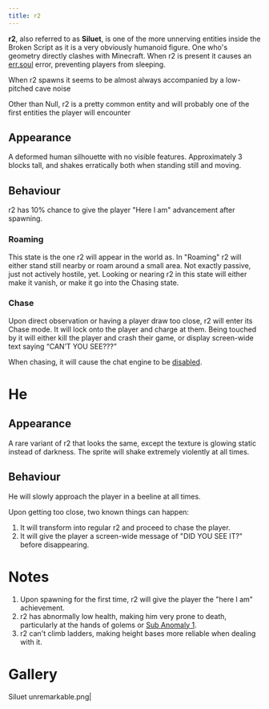 ```yaml
---
title: r2
---
```


**r2**, also referred to as **Siluet**, is one of the more unnerving
entities inside the Broken Script as it is a very obviously humanoid
figure. One who's geometry directly clashes with Minecraft. When r2
is present it causes an [err.soul](/wiki/mechanics/errsleep) error,
preventing players from sleeping.

When r2 spawns it seems to be almost always accompanied by a low-pitched
cave noise

Other than Null, r2 is a pretty common entity and will probably one of
the first entities the player will encounter

## Appearance

A deformed human silhouette with no visible features. Approximately 3
blocks tall, and shakes erratically both when standing still and moving.

## Behaviour

r2 has 10% chance to give the player "Here I am" advancement after
spawning.

### Roaming

This state is the one r2 will appear in the world as. In "Roaming" r2
will either stand still nearby or roam around a small area. Not exactly
passive, just not actively hostile, yet. Looking or nearing r2 in this
state will either make it vanish, or make it go into the Chasing state.

### Chase

Upon direct observation or having a player draw too close, r2 will enter
its Chase mode. It will lock onto the player and charge at them. Being
touched by it will either kill the player and crash their game, or
display screen-wide text saying “CAN’T YOU SEE???”

When chasing, it will cause the chat engine to be
[disabled](/wiki/mechanics/minecraftchatengine).

# He

## Appearance

A rare variant of r2 that looks the same, except the texture is glowing
static instead of darkness. The sprite will shake extremely violently at
all times.

## Behaviour

He will slowly approach the player in a beeline at all times.

Upon getting too close, two known things can happen:

1.  It will transform into regular r2 and proceed to chase the player.
2.  It will give the player a screen-wide message of "DID YOU SEE IT?"
    before disappearing.

# Notes

1.  Upon spawning for the first time, r2 will give the player the "here
    I am" achievement.
2.  r2 has abnormally low health, making him very prone to death,
    particularly at the hands of golems or [Sub Anomaly 1](/wiki/entities/sub-anomaly-1).
3.  r2 can't climb ladders, making height bases more reliable when
    dealing with it.

# Gallery

Siluet unremarkable.png|
